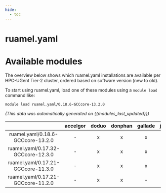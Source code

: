 ```yaml
---
hide:
  - toc
---
```


ruamel.yaml
===========

# Available modules


The overview below shows which ruamel.yaml installations are available per HPC-UGent Tier-2 cluster, ordered based on software version (new to old).

To start using ruamel.yaml, load one of these modules using a `module load` command like:

```shell
module load ruamel.yaml/0.18.6-GCCcore-13.2.0
```

*(This data was automatically generated on {{modules_last_updated}})*  

| |accelgor|doduo|donphan|gallade|joltik|shinx|skitty|
| :---: | :---: | :---: | :---: | :---: | :---: | :---: | :---: |
|ruamel.yaml/0.18.6-GCCcore-13.2.0|-|x|x|x|-|x|x|
|ruamel.yaml/0.17.32-GCCcore-12.3.0|-|x|x|x|-|x|x|
|ruamel.yaml/0.17.21-GCCcore-11.3.0|-|x|x|x|-|-|-|
|ruamel.yaml/0.17.21-GCCcore-11.2.0|-|x|x|-|-|-|-|
